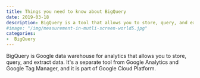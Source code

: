 ```yaml
---
title: Things you need to know about BigQuery
date: 2019-03-18 
description: BigQuery is a tool that allows you to store, query, and extract data. It's a separate tool from GA and GTM, part of Google's Cloud Platform.
#image: "/img/measurement-in-mutli-screen-world5.jpg"
categories:
-  BigQuery
---
```


BigQuery is Google data warehouse for analytics that allows you to store, query, and extract data. It's a separate tool from Google Analytics and Google Tag Manager, and it is part of Google Cloud Platform.



